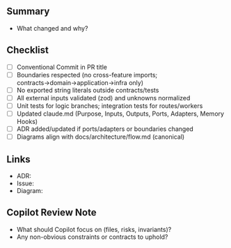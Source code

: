 ## Summary

- What changed and why?

## Checklist

- [ ] Conventional Commit in PR title
- [ ] Boundaries respected (no cross-feature imports; contracts→domain→application→infra only)
- [ ] No exported string literals outside contracts/tests
- [ ] All external inputs validated (zod) and unknowns normalized
- [ ] Unit tests for logic branches; integration tests for routes/workers
- [ ] Updated claude.md (Purpose, Inputs, Outputs, Ports, Adapters, Memory Hooks)
- [ ] ADR added/updated if ports/adapters or boundaries changed
- [ ] Diagrams align with docs/architecture/flow.md (canonical)

## Links

- ADR:
- Issue:
- Diagram:


## Copilot Review Note

- What should Copilot focus on (files, risks, invariants)?
- Any non-obvious constraints or contracts to uphold?


